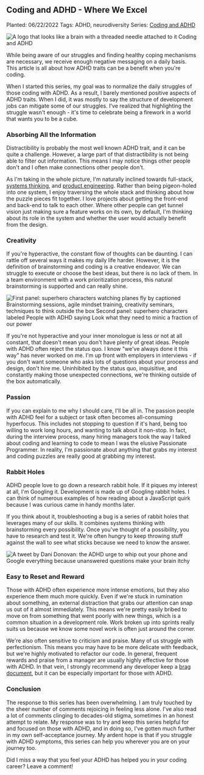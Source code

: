 ## Coding and ADHD - Where We Excel

Planted: 06/22/2022
Tags: ADHD, neurodiversity
Series: [Coding and ADHD](/series.html?series=ADHD)

![A logo that looks like a brain with a threaded needle attached to it Coding and ADHD](https://images.abbeyperini.com/ADHD-series/coding&adhd.png)

While being aware of our struggles and finding healthy coping mechanisms are necessary, we receive enough negative messaging on a daily basis. This article is all about how ADHD traits can be a benefit when you're coding.

When I started this series, my goal was to normalize the daily struggles of those coding with ADHD. As a result, I barely mentioned positive aspects of ADHD traits. When I did, it was mostly to say the structure of development jobs can mitigate some of our struggles. I've realized that highlighting the struggle wasn't enough - it's time to celebrate being a firework in a world that wants you to be a cube.

### Absorbing All the Information

Distractibility is probably the most well known ADHD trait, and it can be quite a challenge. However, a large part of that distractibility is not being able to filter out information. This means I may notice things other people don't and I often make connections other people don't.

As I'm taking in the whole picture, I'm naturally inclined towards full-stack, [systems thinking](https://www.hanselman.com/blog/systems-thinking-as-important-as-ever-for-new-coders), and [product engineering](https://www.darraghoriordan.com/2021/11/27/useful-product-thinking-for-engineers/). Rather than being pigeon-holed into one system, I enjoy traversing the whole stack and thinking about how the puzzle pieces fit together. I love projects about getting the front-end and back-end to talk to each other. Where other people can get tunnel vision just making sure a feature works on its own, by default, I'm thinking about its role in the system and whether the user would actually benefit from the design.

### Creativity

If you're hyperactive, the constant flow of thoughts can be daunting. I can rattle off several ways it makes my daily life harder. However, it is the definition of brainstorming and coding is a creative endeavor. We can struggle to execute or choose the best ideas, but there is no lack of them. In a team environment with a work prioritization process, this natural brainstorming is supported and can really shine.

![First panel: superhero characters watching planes fly by captioned Brainstorming sessions, agile mindset training, creativity seminars, techniques to think outside the box Second panel: superhero characters labeled People with ADHD saying Look what they need to minic a fraction of our power](https://images.abbeyperini.com/ADHD-series/brainstorming.png)

If you're not hyperactive and your inner monologue is less or not at all constant, that doesn't mean you don't have plenty of great ideas. People with ADHD often reject the status quo. I know "we've always done it this way" has never worked on me. I'm up front with employers in interviews - if you don't want someone who asks lots of questions about your process and design, don't hire me. Uninhibited by the status quo, inquisitive, and constantly making those unexpected connections, we're thinking outside of the box automatically.

### Passion

If you can explain to me why I should care, I'll be all in. The passion people with ADHD feel for a subject or task often becomes all-consuming hyperfocus. This includes not stopping to question if it's hard, being too willing to work long hours, and wanting to talk about it non-stop. In fact, during the interview process, many hiring managers took the way I talked about coding and learning to code to mean I was the elusive Passionate Programmer. In reality, I'm passionate about anything that grabs my interest and coding puzzles are really good at grabbing my interest.

### Rabbit Holes

ADHD people love to go down a research rabbit hole. If it piques my interest at all, I'm Googling it. Development is made up of Googling rabbit holes. I can think of numerous examples of how reading about a JavaScript quirk because I was curious came in handy months later.

If you think about it, troubleshooting a bug is a series of rabbit holes that leverages many of our skills. It combines systems thinking with brainstorming every possibility. Once you've thought of a possibility, you have to research and test it. We're often hungry to keep throwing stuff against the wall to see what sticks because we need to know the answer.

![A tweet by Dani Donovan: the ADHD urge to whip out your phone and Google everything because unanswered questions make your brain itchy](https://images.abbeyperini.com/ADHD-series/itchy.png)

### Easy to Reset and Reward

Those with ADHD often experience more intense emotions, but they also experience them much more quickly. Even if we're stuck in rumination about something, an external distraction that grabs our attention can snap us out of it almost immediately. This means we're pretty easily bribed to move on from something that went poorly with new things, which is a common situation in a development role. Work broken up into sprints really suits us because we know some novel work is often just around the corner.

We're also often sensitive to criticism and praise. Many of us struggle with perfectionism. This means you may have to be more delicate with feedback, but we're highly motivated to refactor our code. In general, frequent rewards and praise from a manager are usually highly effective for those with ADHD. In that vein, I strongly recommend any developer keep a [brag document](/blog.html?blog=confidence), but it can be especially important for those with ADHD.

### Conclusion

The response to this series has been overwhelming. I am truly touched by the sheer number of comments rejoicing in feeling less alone. I've also read a lot of comments clinging to decades-old stigma, sometimes in an honest attempt to relate. My response was to try and keep this series helpful for and focused on those with ADHD, and in doing so, I've gotten much further in my own self-acceptance journey. My ardent hope is that if you struggle with ADHD symptoms, this series can help you wherever you are on your journey too.

Did I miss a way that you feel your ADHD has helped you in your coding career? Leave a comment!

